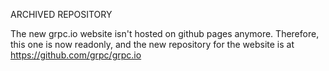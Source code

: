 ARCHIVED REPOSITORY

The new grpc.io website isn't hosted on github pages anymore. Therefore, this one is now readonly, and the new repository for the website is at https://github.com/grpc/grpc.io


